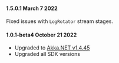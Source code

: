 #### 1.5.0.1 March 7 2022 ####

Fixed issues with `LogRotator` stream stages.

#### 1.0.1-beta4 October 21 2022 ####
* Upgraded to [Akka.NET v1.4.45](https://github.com/akkadotnet/akka.net/releases/tag/1.4.45)
* Upgraded all SDK versions
